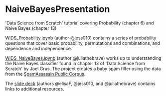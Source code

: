 # NaiveBayesPresentation
'Data Science from Scratch' tutorial covering Probability (chapter 6) and Naive Bayes (chapter 13)

[WiDS_Probability.ipynb](WiDS_Probability.ipynb) (author @jess010) contains a series of probability questions that cover basic probability, permutations and combinations, and dependence and independence.

[WiDS_NaiveBayes.ipynb](WiDS_NaiveBayes.ipynb) (author @juliathebrave) works up to understanding the Naive Bayes classifier found in chapter 13 of 'Data Science from Scratch' by Joel Grus. The project creates a baby spam filter using the data from the [SpamAssassin Public Corpus](https://spamassassin.apache.org/publiccorpus/).

The [slide deck](https://docs.google.com/presentation/d/1Ac2BtZBMJGeaMGwshM8ZD58NQN7V_Nh9E4cM9HSios0/edit?usp=sharing) (authors @elisaF, @jess010, and @juliathebrave) contains links to additional resources.




